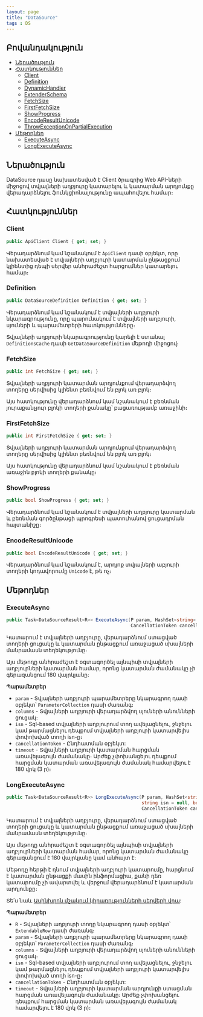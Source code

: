```yaml
---
layout: page
title: "DataSource" 
tags : DS
---
```


## Բովանդակություն

- [Ներածություն](#ներածություն)
- [Հատկություններ](#հատկություններ)
  - [Client](#client)
  - [Definition](#definition)
  - [DynamicHandler](#dynamichandler)
  - [ExtenderSchema](#extenderschema)
  - [FetchSize](#fetchsize)
  - [FirstFetchSize](#firstfetchsize)
  - [ShowProgress](#showprogress)
  - [EncodeResultUnicode](#encoderesultunicode)
  - [ThrowExceptionOnPartialExecution](#throwexceptiononpartialexecution)
- [Մեթոդներ](#մեթոդներ)
  - [ExecuteAsync](#executeasync)
  - [LongExecuteAsync](#longexecuteasync)

## Ներածություն

DataSource դասը նախատեսված է Client ծրագրից Web API-ների միջոցով տվյալների աղբյուրը կատարելու և կատարման արդյունքը վերադարձնելու ֆունկցիոնալությունը ապահովելու համար։

## Հատկություններ

### Client

```c#
public ApiClient Client { get; set; }
```

Վերադարձնում կամ նշանակում է `ApiClient` դասի օբյեկտ, որը նախատեսված է տվյալների աղբյուրի կատարման ընթացքում կլիենտից դեպի սերվեր անհրաժեշտ հարցումներ կատարելու համար։

### Definition

```c#
public DataSourceDefinition Definition { get; set; }
```

Վերադարձնում կամ նշանակում է տվյալների աղբյուրի նկարագրությունը, որը պարունակում է տվյալների աղբյուրի, սյուների և պարամետրերի հատկությունները։

Տվյալների աղբյուրի նկարագրությունը կարելի է ստանալ `DefinitionsCache` դասի `GetDataSourceDefinition` մեթոդի միջոցով։

### FetchSize

```c#
public int FetchSize { get; set; }
```

Տվյալների աղբյուրի կատարման արդյունքում վերադարձվող տողերը սերվիսից կլիենտ բեռնվում են բլոկ առ բլոկ։

Այս հատկությունը վերադարձնում կամ նշանակում է բեռնման յուրաքանչյուր բլոկի տողերի քանակը՝ բացառությամբ առաջինի։

### FirstFetchSize

```c#
public int FirstFetchSize { get; set; }
```

Տվյալների աղբյուրի կատարման արդյունքում վերադարձվող տողերը սերվիսից կլիենտ բեռնվում են բլոկ առ բլոկ։

Այս հատկությունը վերադարձնում կամ նշանակում է բեռնման առաջին բլոկի տողերի քանակը։

### ShowProgress

```c#
public bool ShowProgress { get; set; }
```

Վերադարձնում կամ նշանակում է տվյալների աղբյուրը կատարման և բեռնման գործընթացի պրոգրեսի պատուհանով ցուցադրման հայտանիշը։

### EncodeResultUnicode

```c#
public bool EncodeResultUnicode { get; set; }
```

Վերադարձնում կամ նշանակում է, արդյոք տվյալների աբյուրի տողերի կոդավորումը `Unicode` է, թե ոչ։ 

## Մեթոդներ

### ExecuteAsync

```c#
public Task<DataSourceResult<R>> ExecuteAsync(P param, HashSet<string> columns = default, string isn = null,
                                              CancellationToken cancellationToken = default, TimeSpan? timeout = null)
```

Կատարում է տվյալների աղբյուրը, վերադարձնում ստացված տողերի ցուցակը և կատարման ընթացքում առաջացած սխալների մանրամասն տեղեկությունը։

Այս մեթոդը անհրաժեշտ է օգտագործել այնպիսի տվյալների աղբյուրների կատարման համար, որոնց կատարման ժամանակը չի գերազանցում 180 վայրկյանը։

**Պարամետրեր**

* `param` - Տվյալների աղբյուրի պարամետրերը նկարագրող դասի օբյեկտ՝ `ParameterCollection` դասի ժառանգ։
* `columns` - Տվյալների աղբյուրի վերադարձվող սյուների անունների ցուցակ։
* `isn` - Sql-based տվյալների աղբյուրում տող ավելացնելու, ջնջելու կամ թարմացնելու դեպքում տվյալների աղբյուրի կատարվելիս փոփոխված տողի isn-ը։
* `cancellationToken` - Ընդհատման օբյեկտ:
* `timeout` - Տվյալների աղբյուրի կատարման հարցման առավելագույն ժամանակը։ Արժեք չփոխանցելու դեպքում հարցման կատարման առավելագույն ժամանակ համարվելու է 180 վրկ (3 ր)։

### LongExecuteAsync

```c#
public Task<DataSourceResult<R>> LongExecuteAsync(P param, HashSet<string> columns = default, 
                                                  string isn = null, bool handleEvents = false,
                                                  CancellationToken cancellationToken = default, TimeSpan? timeout = null)
```

Կատարում է տվյալների աղբյուրը, վերադարձնում ստացված տողերի ցուցակը և կատարման ընթացքում առաջացած սխալների մանրամասն տեղեկությունը։

Այս մեթոդը անհրաժեշտ է օգտագործել այնպիսի տվյալների աղբյուրների կատարման համար, որոնց կատարման ժամանակը գերազանցում է 180 վայրկյանը կամ անհայտ է։

Մեթոդը հերթի է դնում տվյալների աղբյուրի կատարումը, հարցնում է կատարման ընթացքի մասին ինֆորմացիա, քանի դեռ կատարումը չի ավարտվել և վերջում վերադարձնում է կատարման արդյունքը։

Տե՛ս նաև [Ասինխրոն մշակում կիրառությունների սերվերի վրա](../../architecture/appserver_async.md):

**Պարամետրեր**

* `R` - Տվյալների աղբյուրի տողը նկարագրող դասի օբյեկտ՝ `ExtendableRow` դասի ժառանգ։
* `param` - Տվյալների աղբյուրի պարամետրերը նկարագրող դասի օբյեկտ՝ `ParameterCollection` դասի ժառանգ։
* `columns` - Տվյալների աղբյուրի վերադարձվող սյուների անունների ցուցակ։
* `isn` - Sql-based տվյալների աղբյուրում տող ավելացնելու, ջնջելու կամ թարմացնելու դեպքում տվյալների աղբյուրի կատարվելիս փոփոխված տողի isn-ը։
* `cancellationToken` - Ընդհատման օբյեկտ:
* `timeout` - Տվյալների աղբյուրի կատարման արդյունքի ստացման հարցման առավելագույն ժամանակը։ Արժեք չփոխանցելու դեպքում հարցման կատարման առավելագույն ժամանակ համարվելու է 180 վրկ (3 ր)։
